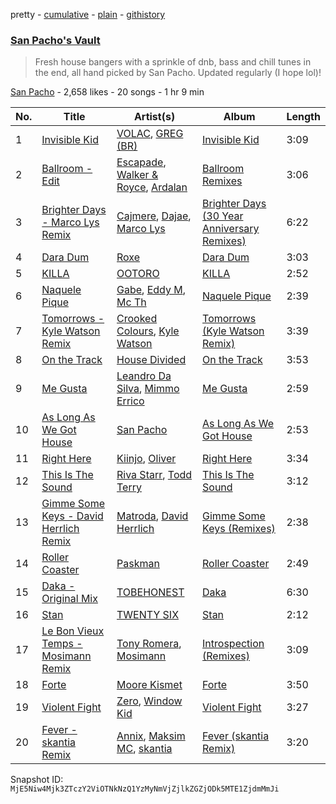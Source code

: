pretty - [cumulative](/playlists/cumulative/7guXu2Tdl1ClO7m2Dpe7iA.md) - [plain](/playlists/plain/7guXu2Tdl1ClO7m2Dpe7iA) - [githistory](https://github.githistory.xyz/mackorone/spotify-playlist-archive/blob/main/playlists/plain/7guXu2Tdl1ClO7m2Dpe7iA)

### [San Pacho's Vault](https://open.spotify.com/playlist/7guXu2Tdl1ClO7m2Dpe7iA)

> Fresh house bangers with a sprinkle of dnb, bass and chill tunes in the end, all hand picked by San Pacho\. Updated regularly \(I hope lol\)!

[San Pacho](https://open.spotify.com/user/tt8cs1rcaxzr3ge0jikfmurfk) - 2,658 likes - 20 songs - 1 hr 9 min

| No. | Title | Artist(s) | Album | Length |
|---|---|---|---|---|
| 1 | [Invisible Kid](https://open.spotify.com/track/2f2KurID7SV2q8wCmPncpZ) | [VOLAC](https://open.spotify.com/artist/4Nl6PVYLwbCFfr3UqQlFtE), [GREG \(BR\)](https://open.spotify.com/artist/7K7I6veLj1PPzsrzVP6B79) | [Invisible Kid](https://open.spotify.com/album/6LnpdDTwsF7YDK0RDsvSov) | 3:09 |
| 2 | [Ballroom \- Edit](https://open.spotify.com/track/4RS24bQyuHJtqP9BrQNX0T) | [Escapade](https://open.spotify.com/artist/1vhPtnpJjByJXh4S0EFHXm), [Walker & Royce](https://open.spotify.com/artist/1lAwVq9MxNJkB0dEY6xNoV), [Ardalan](https://open.spotify.com/artist/21j2G9IPn9QLHII7faCOsw) | [Ballroom Remixes](https://open.spotify.com/album/4rY0cyzXNqQJuFy5PC6KGz) | 3:06 |
| 3 | [Brighter Days \- Marco Lys Remix](https://open.spotify.com/track/7IJP1vVnqU5mV2hYUbZrlX) | [Cajmere](https://open.spotify.com/artist/7lIBLhQHKay3r1xtO3VtWT), [Dajae](https://open.spotify.com/artist/79Gg0tmzETfnVrOUjgXPeE), [Marco Lys](https://open.spotify.com/artist/5WiohqjMNs7MtChjoHE9D1) | [Brighter Days \(30 Year Anniversary Remixes\)](https://open.spotify.com/album/27khu5BAQkUgYxqlYFwRLB) | 6:22 |
| 4 | [Dara Dum](https://open.spotify.com/track/5eFgVcOpAw08lvsM1GG8RK) | [Roxe](https://open.spotify.com/artist/5VANY8UHET4MOfqcgZ0RYp) | [Dara Dum](https://open.spotify.com/album/6OhZImhLlsyq6H0TaMWHZd) | 3:03 |
| 5 | [KILLA](https://open.spotify.com/track/7CTQfpMSFLJc41xFbu6JuX) | [OOTORO](https://open.spotify.com/artist/3kWLEfykUXgiuhbR2NwnLI) | [KILLA](https://open.spotify.com/album/0ZhRExbHH4ECOjEbI5LlsZ) | 2:52 |
| 6 | [Naquele Pique](https://open.spotify.com/track/05mKeQVuFbZWOG30zfwvAG) | [Gabe](https://open.spotify.com/artist/0WoUrE9CjbROyWCMMdGMqu), [Eddy M](https://open.spotify.com/artist/0X2423nvaH92bYjYUKCYRI), [Mc Th](https://open.spotify.com/artist/0bg3fNpRQgZTCAg3Bseyly) | [Naquele Pique](https://open.spotify.com/album/6fI3H75qJT7G9cnv1vLLvh) | 2:39 |
| 7 | [Tomorrows \- Kyle Watson Remix](https://open.spotify.com/track/5p9yBGSaYVnJnb6zI9kNEv) | [Crooked Colours](https://open.spotify.com/artist/0aA1GTrIMutjIh4GlPPUVN), [Kyle Watson](https://open.spotify.com/artist/7LJSAfWhO7jhjnewy6pKyZ) | [Tomorrows \(Kyle Watson Remix\)](https://open.spotify.com/album/6JhA3zD1fN9PwskPcsOJBm) | 3:39 |
| 8 | [On the Track](https://open.spotify.com/track/0e4XQGOj9KGQlQqlLUpqR9) | [House Divided](https://open.spotify.com/artist/6Cq2iS9JhvjwEGwdVEWuti) | [On the Track](https://open.spotify.com/album/3WdiatCn1lfVoc23y0saKC) | 3:53 |
| 9 | [Me Gusta](https://open.spotify.com/track/4ycYBq4Ejx2dGqWxEXLzIu) | [Leandro Da Silva](https://open.spotify.com/artist/5hCv8oMMxHb3FoHMGLN8Vx), [Mimmo Errico](https://open.spotify.com/artist/4TxZjCy8LsJD24NimdyIrp) | [Me Gusta](https://open.spotify.com/album/3FDB9Li44SDUJPeHgr8oUg) | 2:59 |
| 10 | [As Long As We Got House](https://open.spotify.com/track/1haSCrD5ejKJHEYH1gP6OW) | [San Pacho](https://open.spotify.com/artist/5jBerZvTAajwYvdxt3UhgU) | [As Long As We Got House](https://open.spotify.com/album/5i2am7GXU3ROJFU8nOPnUz) | 2:53 |
| 11 | [Right Here](https://open.spotify.com/track/0FZnUKsmGA6kPwi0NShlBy) | [Kiinjo](https://open.spotify.com/artist/1oYyzyMTx629ZyyYENdhrZ), [Oliver](https://open.spotify.com/artist/0NDElNqwGRCmsYIQFapp6K) | [Right Here](https://open.spotify.com/album/3mupnDkyb9I7DUiMkAVngr) | 3:34 |
| 12 | [This Is The Sound](https://open.spotify.com/track/7L6ZDYK13nVfc6j3QlKNJj) | [Riva Starr](https://open.spotify.com/artist/1TRFAJu3Cw64APToZaGk9D), [Todd Terry](https://open.spotify.com/artist/3dE92yGWcrboP1kC5SWyqu) | [This Is The Sound](https://open.spotify.com/album/5UrapwkD5cCjELtr6hcr3u) | 3:12 |
| 13 | [Gimme Some Keys \- David Herrlich Remix](https://open.spotify.com/track/5tyneUCC3Xr4cmoghrn1L8) | [Matroda](https://open.spotify.com/artist/45lcbTsX07JWzmTIjcdyBz), [David Herrlich](https://open.spotify.com/artist/62k0c1WajfOGpgzjmVHpKj) | [Gimme Some Keys \(Remixes\)](https://open.spotify.com/album/0DCYwEDewo2R9GbzwueiN6) | 2:38 |
| 14 | [Roller Coaster](https://open.spotify.com/track/2j9Cp1haqQMOtpxwaoUn2e) | [Paskman](https://open.spotify.com/artist/70s7RdFqr3UEBlooMGUQdO) | [Roller Coaster](https://open.spotify.com/album/4h4X4w53GY3nDdTiKIYP5F) | 2:49 |
| 15 | [Daka \- Original Mix](https://open.spotify.com/track/0h8bhIOhbhzmr1qIqSGm8p) | [TOBEHONEST](https://open.spotify.com/artist/5aE4f6qwsXT5hACySkxJQo) | [Daka](https://open.spotify.com/album/40GiZj6Qkd45nMo4N1X10V) | 6:30 |
| 16 | [Stan](https://open.spotify.com/track/5Ey1Cb2qBo6GJVBDX6UpPU) | [TWENTY SIX](https://open.spotify.com/artist/6C2mFGFh8dz1vKp9l5Ce8P) | [Stan](https://open.spotify.com/album/748U4s8i2RVSmGwi6mZS78) | 2:12 |
| 17 | [Le Bon Vieux Temps \- Mosimann Remix](https://open.spotify.com/track/3ipPAyBROoMCeBYxCZ61U1) | [Tony Romera](https://open.spotify.com/artist/7GQsOji7pfixzkLt63awo5), [Mosimann](https://open.spotify.com/artist/7sAqpkrQBaOkddsv1Tz1XK) | [Introspection \(Remixes\)](https://open.spotify.com/album/2u680EuTLOLYxNnEUet4lu) | 3:09 |
| 18 | [Forte](https://open.spotify.com/track/2CSneRO5qx2XF7st3k9x0D) | [Moore Kismet](https://open.spotify.com/artist/50uPj85gZxHFuFOlNBnnr5) | [Forte](https://open.spotify.com/album/3DbbEUCzn198WFMjdbIVrz) | 3:50 |
| 19 | [Violent Fight](https://open.spotify.com/track/5fEwSsRGmjwSkzI6UceNTZ) | [Zero](https://open.spotify.com/artist/6ocDQwCTkVro3cmejcF1DH), [Window Kid](https://open.spotify.com/artist/0Gt5eU7AuKfotkBLgjyg9p) | [Violent Fight](https://open.spotify.com/album/777oDVnlOqSrrhkSYeJUzZ) | 3:27 |
| 20 | [Fever \- skantia Remix](https://open.spotify.com/track/4cyyEFu9jdVQEvr7lpuW6f) | [Annix](https://open.spotify.com/artist/0llNeW8Q52i2sxV7DsFASR), [Maksim MC](https://open.spotify.com/artist/6iwQ21ctUhnKozPAQx6zyC), [skantia](https://open.spotify.com/artist/0FZS1HlJfonbMpQGzTrh0M) | [Fever \(skantia Remix\)](https://open.spotify.com/album/65eWYYyeUZuLpqAfRvXj3m) | 3:20 |

Snapshot ID: `MjE5Niw4Mjk3ZTczY2ViOTNkNzQ1YzMyNmVjZjlkZGZjODk5MTE1ZjdmMmJi`
